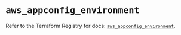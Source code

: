 # `aws_appconfig_environment`

Refer to the Terraform Registry for docs: [`aws_appconfig_environment`](https://registry.terraform.io/providers/hashicorp/aws/5.76.0/docs/resources/appconfig_environment).
